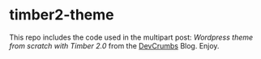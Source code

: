 # timber2-theme

This repo includes the code used in the multipart post: _Wordpress theme from scratch with Timber 2.0_ from the [DevCrumbs](https://devcrumbs.com) Blog. Enjoy.
